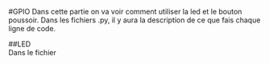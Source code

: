 #GPIO
Dans cette partie on va voir comment utiliser la led et le bouton poussoir. Dans les fichiers .py, il y aura la description de ce que fais chaque ligne de code.

##LED                                                                 
Dans le fichier 
